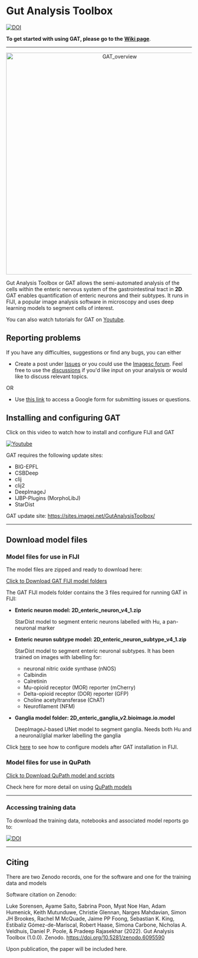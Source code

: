 # Gut Analysis Toolbox

[![DOI](https://zenodo.org/badge/DOI/10.5281/zenodo.6095590.svg)](https://doi.org/10.5281/zenodo.6095590)


**To get started with using GAT, please go to the** [**Wiki page**](https://github.com/pr4deepr/GutAnalysisToolbox/wiki).

***********
<p align="center">
<img src="https://github.com/pr4deepr/GutAnalysisToolbox/blob/main/wiki_images/figures/summary_figure.png" alt="GAT_overview" width="600" >
</p>

Gut Analysis Toolbox or GAT allows the semi-automated analysis of the cells within the enteric nervous system of the gastrointestinal tract in **2D**. GAT enables quantification of enteric neurons and their subtypes. It runs in FIJI, a popular image analysis software in microscopy and uses deep learning models to segment cells of interest. 

You can also watch tutorials for GAT on [Youtube](https://www.youtube.com/playlist?list=PLmBt1Dumq60p4mIFT4j7TP_PVRjbO55Oi).

## Reporting problems

If you have any difficulties, suggestions or find any bugs, you can either 

* Create a post under [Issues](https://github.com/pr4deepr/GutAnalysisToolbox/issues) or you could use the [Imagesc forum](https://forum.image.sc/). Feel free to use the [discussions](https://github.com/pr4deepr/GutAnalysisToolbox/discussions) if you'd like input on your analysis or would like to discuss relevant topics. 

OR

* Use [this link](https://forms.gle/oEpFMtQo29Dr9AQT7) to access a Google form for submitting issues or questions.


## Installing and configuring GAT

Click  on this video to watch how to install and configure FIJI and GAT

[![Youtube](https://img.youtube.com/vi/GmE_lz-m0Rg/0.jpg)](https://www.youtube.com/playlist?list=PLmBt1Dumq60p4mIFT4j7TP_PVRjbO55Oi)

GAT requires the following update sites:
* BIG-EPFL
* CSBDeep
* clij
* clij2
* DeepImageJ
* IJBP-Plugins (MorphoLibJ)
* StarDist


GAT update site: https://sites.imagej.net/GutAnalysisToolbox/

***********
## Download model files

### Model files for use in FIJI

The model files are zipped and ready to download here:

[Click to Download GAT FIJI model folders](https://wehieduau-my.sharepoint.com/:u:/g/personal/rajasekhar_p_wehi_edu_au/Ecg001ngdvhBgRaWxVakPecBF8d5Qb361PgXYFrcxp8Azw?download=1)


The GAT FIJI models folder contains the 3 files required for running GAT in FIJI:

- **Enteric neuron model: 2D_enteric_neuron_v4_1.zip**
  
  StarDist model to segment enteric neurons labelled with Hu, a pan-neuronal marker
- **Enteric neuron subtype model: 2D_enteric_neuron_subtype_v4_1.zip**
  
  StarDist model to segment enteric neuronal subtypes. It has been trained on images with labelling for:
  * neuronal nitric oxide synthase (nNOS)
  * Calbindin
  * Calretinin
  * Mu-opioid receptor (MOR) reporter (mCherry)
  * Delta-opioid receptor (DOR) reporter (GFP)
  * Choline acetyltransferase (ChAT)
  * Neurofilament (NFM)
- **Ganglia model folder: 2D_enteric_ganglia_v2.bioimage.io.model**
  
  DeepImageJ-based UNet model to segment ganglia. Needs both Hu and a neuronal/glial marker labelling the ganglia

Click [here](https://www.youtube.com/watch?v=RIvaXL-Q7Go&list=PLmBt1Dumq60p4mIFT4j7TP_PVRjbO55Oi) to see how to configure models after GAT installation in FIJI.

### Model files for use in QuPath

[Click to Download QuPath model and scripts](https://wehieduau-my.sharepoint.com/:u:/g/personal/rajasekhar_p_wehi_edu_au/EdYxRodrJLNJj4wK77erHA0BfVKDJpOktgWQ3iIyLaUU1g?download=1)

Check here for more detail on using [QuPath models](https://github.com/pr4deepr/GutAnalysisToolbox/wiki/4.-QuPath-for-analysing-ENS)

**********************

### Accessing training data

To download the training data, notebooks and associated model reports go to:

[![DOI](https://zenodo.org/badge/DOI/10.5281/zenodo.6096664.svg)](https://doi.org/10.5281/zenodo.6096664)

**********************
## Citing

There are two Zenodo records, one for the software and one for the training data and models

Software citation on Zenodo:

Luke Sorensen, Ayame Saito, Sabrina Poon, Myat Noe Han, Adam Humenick, Keith Mutunduwe, Christie Glennan, Narges Mahdavian, Simon JH Brookes, Rachel M McQuade, Jaime PP Foong, Sebastian K. King, Estibaliz Gómez-de-Mariscal, Robert Haase, Simona Carbone, Nicholas A. Veldhuis, Daniel P. Poole, & Pradeep Rajasekhar (2022). Gut Analysis Toolbox (1.0.0). Zenodo. https://doi.org/10.5281/zenodo.6095590

Upon publication, the paper will be included here.
